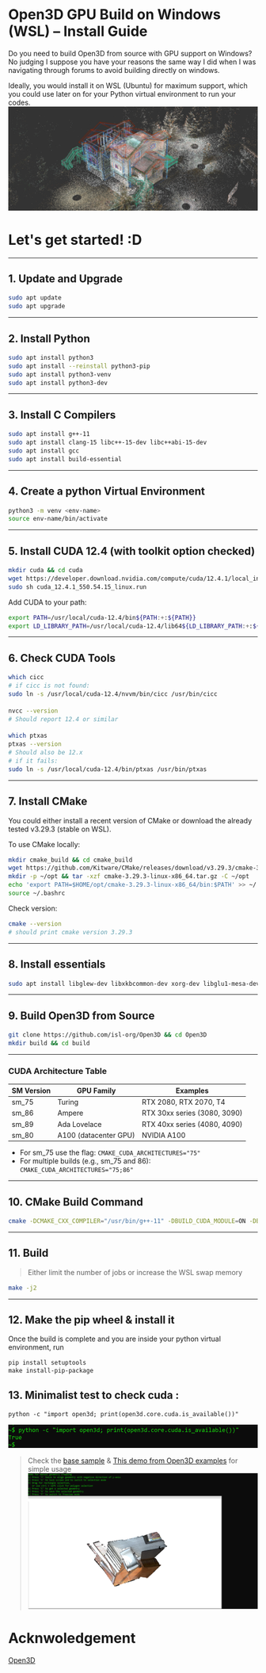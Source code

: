 # Open3D GPU Build on Windows (WSL) – Install Guide

Do you need to build Open3D from source with GPU support on Windows? No judging I suppose you have your reasons the same way I did when I was navigating through forums to avoid building directly on windows.

Ideally, you would install it on WSL (Ubuntu) for maximum support, which you could use later on for your Python virtual environment to run your codes.
![](images/cover.PNG)

# Let's get started! :D

---

## 1. Update and Upgrade

```bash
sudo apt update
sudo apt upgrade
```

---

## 2. Install Python

```bash
sudo apt install python3
sudo apt install --reinstall python3-pip
sudo apt install python3-venv
sudo apt install python3-dev
```
---


## 3. Install C Compilers

```bash
sudo apt install g++-11
sudo apt install clang-15 libc++-15-dev libc++abi-15-dev
sudo apt install gcc
sudo apt install build-essential
```

---

## 4. Create a python Virtual Environment

```bash
python3 -m venv <env-name>
source env-name/bin/activate
```
---

## 5. Install CUDA 12.4 (with toolkit option checked)

```bash
mkdir cuda && cd cuda
wget https://developer.download.nvidia.com/compute/cuda/12.4.1/local_installers/cuda_12.4.1_550.54.15_linux.run
sudo sh cuda_12.4.1_550.54.15_linux.run
```

Add CUDA to your path:

```bash
export PATH=/usr/local/cuda-12.4/bin${PATH:+:${PATH}}
export LD_LIBRARY_PATH=/usr/local/cuda-12.4/lib64${LD_LIBRARY_PATH:+:${LD_LIBRARY_PATH}}
```

---

## 6. Check CUDA Tools

```bash
which cicc
# if cicc is not found:
sudo ln -s /usr/local/cuda-12.4/nvvm/bin/cicc /usr/bin/cicc

nvcc --version
# Should report 12.4 or similar

which ptxas
ptxas --version
# Should also be 12.x
# if it fails:
sudo ln -s /usr/local/cuda-12.4/bin/ptxas /usr/bin/ptxas
```

---

## 7. Install CMake

You could either install a recent version of CMake or download the already tested v3.29.3 (stable on WSL).

To use CMake locally:

```bash
mkdir cmake_build && cd cmake_build
wget https://github.com/Kitware/CMake/releases/download/v3.29.3/cmake-3.29.3-linux-x86_64.tar.gz
mkdir -p ~/opt && tar -xzf cmake-3.29.3-linux-x86_64.tar.gz -C ~/opt
echo 'export PATH=$HOME/opt/cmake-3.29.3-linux-x86_64/bin:$PATH' >> ~/.bashrc
source ~/.bashrc
```

Check version:

```bash
cmake --version
# should print cmake version 3.29.3
```

---

## 8. Install essentials

```bash
sudo apt install libglew-dev libxkbcommon-dev xorg-dev libglu1-mesa-dev libwayland-dev

```

---

## 9. Build Open3D from Source

```bash
git clone https://github.com/isl-org/Open3D && cd Open3D
mkdir build && cd build
```

---

### CUDA Architecture Table

| SM Version | GPU Family      | Examples                        |
|------------|----------------|---------------------------------|
| sm_75      | Turing         | RTX 2080, RTX 2070, T4          |
| sm_86      | Ampere         | RTX 30xx series (3080, 3090)    |
| sm_89      | Ada Lovelace   | RTX 40xx series (4080, 4090)    |
| sm_80      | A100 (datacenter GPU) | NVIDIA A100           |

- For sm_75 use the flag: `CMAKE_CUDA_ARCHITECTURES="75"`
- For multiple builds (e.g., sm_75 and 86): `CMAKE_CUDA_ARCHITECTURES="75;86"`

---


## 10. CMake Build Command

```bash
cmake -DCMAKE_CXX_COMPILER="/usr/bin/g++-11" -DBUILD_CUDA_MODULE=ON -DBUILD_PYTHON_MODULE=ON -DPYTHON_EXECUTABLE=$(which python) -D CUDA_TOOLKIT_ROOT_DIR="/usr/local/cuda-12.4" -DCMAKE_INSTALL_PREFIX=~/open3d_install -D CUDA_TOOLKIT_ROOT_DIR="/usr/local/cuda-12.4" -D CMAKE_CUDA_ARCHITECTURES="75" -DBUILD_GUI=ON -DCMAKE_CUDA_COMPILER=/usr/local/cuda-12.4/bin/nvcc ..
```

---

## 11. Build

> Either limit the number of jobs or increase the WSL swap memory

```bash
make -j2
```
---

## 12. Make the pip wheel & install it
Once the build is complete and you are inside your python virtual environment, run 
```
pip install setuptools
make install-pip-package
```
## 13. Minimalist test to check cuda :
```
python -c "import open3d; print(open3d.core.cuda.is_available())"
```
![](images/test.PNG)

 > Check the [base sample](/test.py) & [This demo from Open3D examples](/interactive_visualization.py) for simple usage
 ![](images/demo.PNG)

# Acknwoledgement
[Open3D](https://github.com/isl-org/Open3D)
